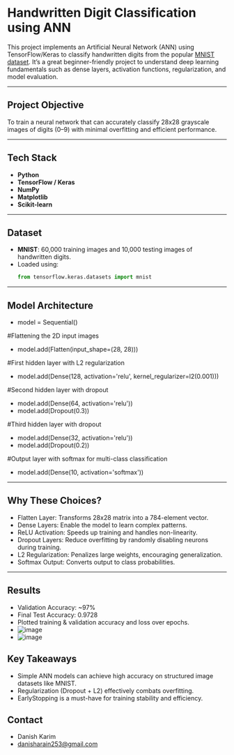 # Handwritten Digit Classification using ANN

This project implements an Artificial Neural Network (ANN) using TensorFlow/Keras to classify handwritten digits from the popular [MNIST dataset](http://yann.lecun.com/exdb/mnist/). It’s a great beginner-friendly project to understand deep learning fundamentals such as dense layers, activation functions, regularization, and model evaluation.

---

## Project Objective

To train a neural network that can accurately classify 28x28 grayscale images of digits (0–9) with minimal overfitting and efficient performance.

---

## Tech Stack

- **Python**
- **TensorFlow / Keras**
- **NumPy**
- **Matplotlib**
- **Scikit-learn**

---

## Dataset

- **MNIST**: 60,000 training images and 10,000 testing images of handwritten digits.
- Loaded using:  
  ```python
  from tensorflow.keras.datasets import mnist

---

## Model Architecture

- model = Sequential()

#Flattening the 2D input images
- model.add(Flatten(input_shape=(28, 28)))

#First hidden layer with L2 regularization
- model.add(Dense(128, activation='relu', kernel_regularizer=l2(0.001)))

#Second hidden layer with dropout
- model.add(Dense(64, activation='relu'))
- model.add(Dropout(0.3))

#Third hidden layer with dropout
- model.add(Dense(32, activation='relu'))
- model.add(Dropout(0.2))

#Output layer with softmax for multi-class classification
- model.add(Dense(10, activation='softmax'))

---

## Why These Choices?

- Flatten Layer: Transforms 28x28 matrix into a 784-element vector.
- Dense Layers: Enable the model to learn complex patterns.
- ReLU Activation: Speeds up training and handles non-linearity.
- Dropout Layers: Reduce overfitting by randomly disabling neurons during training.
- L2 Regularization: Penalizes large weights, encouraging generalization.
- Softmax Output: Converts output to class probabilities.

---

## Results

- Validation Accuracy: ~97%
- Final Test Accuracy: 0.9728
- Plotted training & validation accuracy and loss over epochs.
- ![image](https://github.com/user-attachments/assets/a1880e40-fd5c-4945-ac21-945ee2c623d8)
- ![image](https://github.com/user-attachments/assets/26d34b71-15e6-4737-8825-c38796dc9d1d)

## Key Takeaways

- Simple ANN models can achieve high accuracy on structured image datasets like MNIST.
- Regularization (Dropout + L2) effectively combats overfitting.
- EarlyStopping is a must-have for training stability and efficiency.

## Contact
- Danish Karim
- danisharain253@gmail.com

